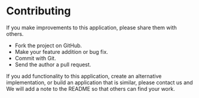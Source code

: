 # Contributing

If you make improvements to this application, please share them with others.

* Fork the project on GitHub.
* Make your feature addition or bug fix.
* Commit with Git.
* Send the author a pull request.

If you add functionality to this application, create an alternative
implementation, or build an application that is similar, please contact us
and We will add a note to the README so that others can find your work.
